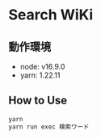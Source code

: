 # Search WiKi

## 動作環境

- node: v16.9.0
- yarn: 1.22.11

## How to Use

```sh
yarn
yarn run exec 検索ワード
```
